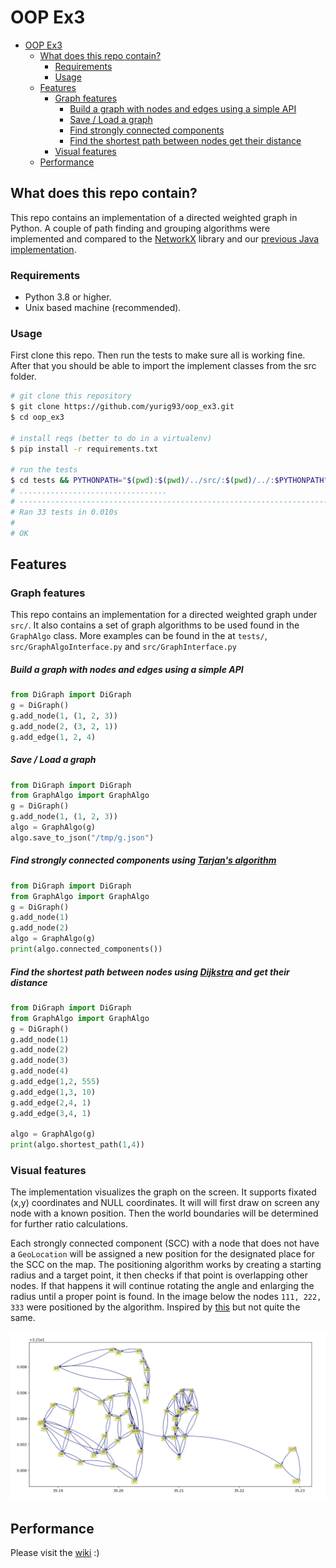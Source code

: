 # OOP Ex3

- [OOP Ex3](#oop-ex3)
    * [What does this repo contain?](#what-does-this-repo-contain-)
        + [Requirements](#requirements)
        + [Usage](#usage)
    * [Features](#features)
        + [Graph features](#graph-features)
            * [Build a graph with nodes and edges using a simple API](#build-a-graph-with-nodes-and-edges-using-a-simple-api)
            * [Save / Load a graph](#save---load-a-graph)
            * [Find strongly connected components](#find-strongly-connected-components-using--tarjan-s-algorithm--https---enwikipediaorg-wiki-tarjan-27s-strongly-connected-components-algorithm-)
            * [Find the shortest path between nodes get their distance](#find-the-shortest-path-between-nodes-using--dijkstra--https---enwikipediaorg-wiki-dijkstra-27s-algorithm--and-get-their-distance)
        + [Visual features](#visual-features)
    * [Performance](#performance)
    
## What does this repo contain?
This repo contains an implementation of a directed weighted graph in Python. 
A couple of path finding and grouping algorithms were implemented and compared to the [NetworkX](https://github.com/networkx) library and our [previous Java implementation](https://github.com/yurig93/oop_ex2).

### Requirements
- Python 3.8 or higher.
- Unix based machine (recommended).

### Usage
First clone this repo. Then run the tests to make sure all is working fine. 
After that you should be able to import the implement classes from the src folder.
```sh
# git clone this repository
$ git clone https://github.com/yurig93/oop_ex3.git
$ cd oop_ex3

# install reqs (better to do in a virtualenv)
$ pip install -r requirements.txt

# run the tests
$ cd tests && PYTHONPATH="$(pwd):$(pwd)/../src/:$(pwd)/../:$PYTHONPATH" python -m unittest test_* ; cd ../
# .................................
# ----------------------------------------------------------------------
# Ran 33 tests in 0.010s
# 
# OK
```

## Features
### Graph features
This repo contains an implementation for a directed weighted graph under `src/`.
It also contains a set of graph algorithms to be used found in the `GraphAlgo` class.
More examples can be found in the at `tests/`, `src/GraphAlgoInterface.py` and `src/GraphInterface.py`
##### Build a graph with nodes and edges using a simple API
```python
from DiGraph import DiGraph
g = DiGraph()
g.add_node(1, (1, 2, 3))
g.add_node(2, (3, 2, 1))
g.add_edge(1, 2, 4)
```

##### Save / Load a graph
```python
from DiGraph import DiGraph
from GraphAlgo import GraphAlgo
g = DiGraph()
g.add_node(1, (1, 2, 3))
algo = GraphAlgo(g)
algo.save_to_json("/tmp/g.json")
```

##### Find strongly connected components using [Tarjan's algorithm](https://en.wikipedia.org/wiki/Tarjan%27s_strongly_connected_components_algorithm)
```python
from DiGraph import DiGraph
from GraphAlgo import GraphAlgo
g = DiGraph()
g.add_node(1)
g.add_node(2)
algo = GraphAlgo(g)
print(algo.connected_components())
```

##### Find the shortest path between nodes using [Dijkstra](https://en.wikipedia.org/wiki/Dijkstra%27s_algorithm) and get their distance
```python
from DiGraph import DiGraph
from GraphAlgo import GraphAlgo
g = DiGraph()
g.add_node(1)
g.add_node(2)
g.add_node(3)
g.add_node(4)
g.add_edge(1,2, 555)
g.add_edge(1,3, 10)
g.add_edge(2,4, 1)
g.add_edge(3,4, 1)

algo = GraphAlgo(g)
print(algo.shortest_path(1,4))
```



### Visual features
The implementation visualizes the graph on the screen. It supports fixated (x,y) coordinates and NULL coordinates. It will will first draw on screen any node with a known position.
Then the world boundaries will be determined for further ratio calculations. 

Each strongly connected component (SCC) with a node that does not have a `GeoLocation` will be assigned a new position for the designated place for the SCC on the map.
The positioning algorithm works by creating a starting radius and a target point, it then checks if that point is overlapping other nodes. If that happens it will continue rotating the angle and enlarging the radius until a proper point is found.
In the image below the nodes `111, 222, 333` were positioned by the algorithm. Inspired by [this](https://en.wikipedia.org/wiki/Force-directed_graph_drawing) but not quite the same.


![Alt text](data/graph_plot_sccs.png "Graph")

## Performance
Please visit the [wiki](https://github.com/yurig93/oop_ex3/wiki) :)